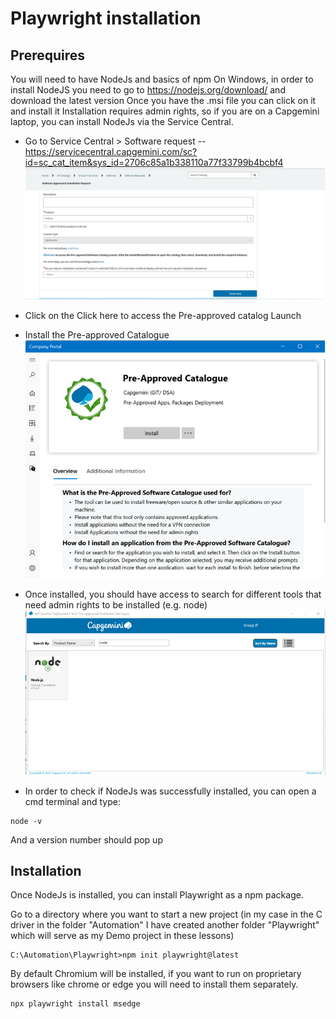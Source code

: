 # Playwright installation

## Prerequires
You will need to have NodeJs and basics of npm 
On Windows, in order to install NodeJS you need to go to https://nodejs.org/download/ and download the latest version
Once you have the .msi file you can click on it and install it
Installation requires admin rights, so if you are on a Capgemini laptop, you can install NodeJs via the Service Central.
* Go to Service Central > Software request -- https://servicecentral.capgemini.com/sc?id=sc_cat_item&sys_id=2706c85a1b338110a77f33799b4bcbf4
![Alt text](image.png)
* Click on the Click here to access the Pre-approved catalog Launch
* Install the Pre-approved Catalogue
![Alt text](image-1.png)
* Once installed, you should have access to search for different tools that need admin rights to be installed (e.g. node)
![Alt text](image-2.png)
 
* In order to check if NodeJs was successfully installed, you can open a cmd terminal and type:
```
node -v
```

And a version number should pop up

## Installation
Once NodeJs is installed, you can install Playwright as a npm package.

Go to a directory where you want to start a new project (in my case in the C driver in the folder "Automation" I have created another folder "Playwright" which will serve as my Demo project in these lessons)

```
C:\Automation\Playwright>npm init playwright@latest

```

By default Chromium will be installed, if you want to run on proprietary browsers like chrome or edge you will need to install them separately.

```
npx playwright install msedge
```